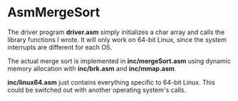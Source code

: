# AsmMergeSort

The driver program **driver.asm** simply initializes a char array and calls the library functions I wrote. It will only work on 64-bit Linux, since the system interrupts are different for each OS.

The actual merge sort is implemented in **inc/mergeSort.asm** using dynamic memory allocation with **inc/brk.asm** and **inc/mmap.asm**.

**inc/linux64.asm** just contains everything specific to 64-bit Linux. This could be switched out with another operating system's calls.

